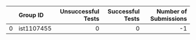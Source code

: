 |    | Group ID   |   Unsuccessful Tests |   Successful Tests |   Number of Submissions |
|---:|:-----------|---------------------:|-------------------:|------------------------:|
|  0 | ist1107455 |                    0 |                  0 |                      -1 |